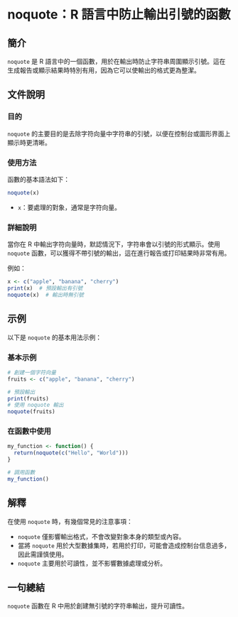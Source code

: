 <!--
Meta Description: # noquote：R 語言中防止輸出引號的函數 ## 簡介 `noquote` 是 R 語言中的一個函數，用於在輸出時防止字符串周圍顯示引號。這在生成報告或顯示結果時特別有用，因為它可以使輸出的格式更為整潔。 ## 文件說明 ### 目的 `noquote` 的主要目的是去除字符向量中字符串的引號...
Meta Keywords: noquote, fruits, apple, banana, cherry
-->

# noquote：R 語言中防止輸出引號的函數

## 簡介
`noquote` 是 R 語言中的一個函數，用於在輸出時防止字符串周圍顯示引號。這在生成報告或顯示結果時特別有用，因為它可以使輸出的格式更為整潔。

## 文件說明
### 目的
`noquote` 的主要目的是去除字符向量中字符串的引號，以便在控制台或圖形界面上顯示時更清晰。

### 使用方法
函數的基本語法如下：
```R
noquote(x)
```
- `x`：要處理的對象，通常是字符向量。

### 詳細說明
當你在 R 中輸出字符向量時，默認情況下，字符串會以引號的形式顯示。使用 `noquote` 函數，可以獲得不帶引號的輸出，這在進行報告或打印結果時非常有用。

例如：
```R
x <- c("apple", "banana", "cherry")
print(x)  # 預設輸出有引號
noquote(x)  # 輸出時無引號
```

## 示例
以下是 `noquote` 的基本用法示例：

### 基本示例
```R
# 創建一個字符向量
fruits <- c("apple", "banana", "cherry")

# 預設輸出
print(fruits)
# 使用 noquote 輸出
noquote(fruits)
```

### 在函數中使用
```R
my_function <- function() {
  return(noquote(c("Hello", "World")))
}

# 調用函數
my_function()
```

## 解釋
在使用 `noquote` 時，有幾個常見的注意事項：
- `noquote` 僅影響輸出格式，不會改變對象本身的類型或內容。
- 當將 `noquote` 用於大型數據集時，若用於打印，可能會造成控制台信息過多，因此需謹慎使用。
- `noquote` 主要用於可讀性，並不影響數據處理或分析。

## 一句總結
`noquote` 函數在 R 中用於創建無引號的字符串輸出，提升可讀性。